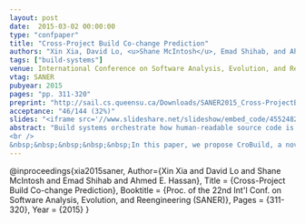 ```yaml
---
layout: post
date:  2015-03-02 00:00:00
type: "confpaper"
title: "Cross-Project Build Co-change Prediction"
authors: "Xin Xia, David Lo, <u>Shane McIntosh</u>, Emad Shihab, and Ahmed E. Hassan"
tags: ["build-systems"]
venue: International Conference on Software Analysis, Evolution, and Reengineering
vtag: SANER
pubyear: 2015
pages: "pp. 311-320"
preprint: "http://sail.cs.queensu.ca/Downloads/SANER2015_Cross-ProjectBuildCo-changePrediction.pdf"
acceptance: "46/144 (32%)"
slides: "<iframe src='//www.slideshare.net/slideshow/embed_code/45524826' width='425' height='355' frameborder='0' marginwidth='0' marginheight='0' scrolling='no' style='border:1px solid #CCC; border-width:1px; margin-bottom:5px; max-width: 100%;' allowfullscreen> </iframe> <div style='margin-bottom:5px'> </div>"
abstract: "Build systems orchestrate how human-readable source code is translated into executable programs. In a software project, source code changes can induce changes in the build system (aka. build co-changes). It is difficult for developers to identify when build co-changes are necessary due to the complexity of build systems. Prediction of build co-changes works well if there is a sufficient amount of training data to build a model. However, in practice, for new projects, there exists a limited number of changes. Using training data from other projects to predict the build co-changes in a new project can help improve the performance of the build co-change prediction. We refer to this problem as cross-project build co-change prediction.
<br />
&nbsp;&nbsp;&nbsp;&nbsp;&nbsp;In this paper, we propose CroBuild, a novel cross-project build co-change prediction approach that iteratively learns new classifiers. CroBuild constructs an ensemble of classifiers by iteratively building classifiers and assigning them weights according to its prediction error rate. Given that only a small proportion of code changes are build co-changing, we also propose an imbalance-aware approach that learns a threshold boundary between those code changes that are build co-changing and those that are not in order to construct classifiers in each iteration. To examine the benefits of CroBuild, we perform experiments on 4 large datasets including Mozilla, Eclipse-core, Lucene, and Jazz, comprising a total of 50,884 changes. On average, across the 4 datasets, CroBuild achieves a F1-score of up to 0.408. We also compare CroBuild with other approaches such as a basic model, AdaBoost proposed by Freund et al., and TrAdaBoost proposed by Dai et al.. On average, across the 4 datasets, the CroBuild approach yields an improvement in F1-scores of 41.54%,  36.63%, and 36.97% over the basic model, AdaBoost, and TrAdaBoost, respectively."
---
```

@inproceedings{xia2015saner,
	Author={Xin Xia and David Lo and Shane McIntosh and Emad Shihab and Ahmed E. Hassan},
	Title = {Cross-Project Build Co-change Prediction},
	Booktitle = {Proc. of the 22nd Int'l Conf. on Software Analysis, Evolution, and Reengineering (SANER)},
	Pages = {311-320},
	Year = {2015}
}
